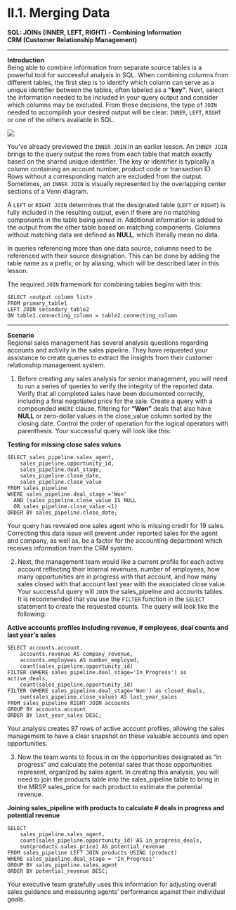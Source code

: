 # II.1. Merging Data          
**SQL: JOINs (INNER, LEFT, RIGHT) - Combining Information**           
**CRM (Customer Relationship Management)**

-----------------

**Introduction**            
Being able to combine information from separate source tables is a powerful tool for successful analysis in SQL. When combining columns from different tables, the first step is to identify which column can serve as a unique identifier between the tables, often labeled as a **“key”**. Next, select the information needed to be included in your query output and consider which columns may be excluded. From these decisions, the type of `JOIN` needed to accomplish your desired output will be clear: `INNER`, `LEFT`, `RIGHT` or one of the others available in SQL. 

![](https://i.imgur.com/vAaqzqs.png)

You’ve already previewed the `INNER JOIN` in an earlier lesson. An `INNER JOIN` brings to the query output the rows from each table that match exactly based on the shared unique identifier. The key or identifier is typically a column containing an account number, product code or transaction ID. Rows without a corresponding match are excluded from the output. Sometimes, an `INNER JOIN` is visually represented by the overlapping center sections of a Venn diagram.

A `LEFT` or `RIGHT JOIN` determines that the designated table (`LEFT` or `RIGHT`) is fully included in the resulting output, even if there are no matching components in the table being joined in. Additional information is added to the output from the other table based on matching components. Columns without matching data are defined as **NULL**, which literally mean no data.

In queries referencing more than one data source, columns need to be referenced with their source designation. This can be done by adding the table name as a prefix, or by aliasing, which will be described later in this lesson.  

The required `JOIN` framework for combining tables begins with this: 

```
SELECT <output column list>
FROM primary_table1 
LEFT JOIN secondary_table2 
ON table1.connecting_column = table2.connecting_column
```
-----------------

**Scenario**         
Regional sales management has several analysis questions regarding accounts and activity in the sales pipeline. They have requested your assistance to create queries to extract the insights from their customer relationship management system. 

1.	Before creating any sales analysis for senior management, you will need to run a series of queries to  verify the integrity of the reported data. Verify that all completed sales have been documented correctly, including a final negotiated price for the sale. Create a query with a compounded `WHERE` clause, filtering for **“Won”** deals that also have **NULL** or zero-dollar  values in the close_value column sorted by the closing date. Control the order of operation for the logical operators with parenthesis. Your successful query will look like this:

**Testing for missing close sales values**      
```
SELECT sales_pipeline.sales_agent, 
    sales_pipeline.opportunity_id,
    sales_pipeline.deal_stage,
    sales_pipeline.close_date,
    sales_pipeline.close_value
FROM sales_pipeline
WHERE sales_pipeline.deal_stage ='Won' 
  AND (sales_pipeline.close_value IS NULL 
  OR sales_pipeline.close_value <1)
ORDER BY sales_pipeline.close_date;
```

Your query has revealed one sales agent who is missing credit for 19 sales. Correcting this data issue will prevent under reported sales for the agent and company, as well as, be a factor for the accounting department which receives information from the CRM system.

2.	Next, the management team would like a current profile for each active account reflecting their internal revenues, number of employees, how many opportunities are in progress with that account, and how many sales closed with that account last year with the associated close value. Your successful query will `JOIN` the sales_pipeline and accounts tables. It is recommended that you use the `FILTER` function in the `SELECT` statement to create the requested counts. The query will look like the following:

**Active accounts profiles including revenue, # employees, deal counts and last year's sales**      
```
SELECT accounts.account, 
    accounts.revenue AS company_revenue,
    accounts.employees AS number_employed,
    count(sales_pipeline.opportunity_id) 
FILTER (WHERE sales_pipeline.deal_stage='In_Progress') as active_deals,
    count(sales_pipeline.opportunity_id) 
FILTER (WHERE sales_pipeline.deal_stage='Won') as closed_deals,
    sum(sales_pipeline.close_value) AS last_year_sales
FROM sales_pipeline RIGHT JOIN accounts
GROUP BY accounts.account
ORDER BY last_year_sales DESC;
```

Your analysis creates 97 rows of active account profiles, allowing the sales management to have a clear snapshot on these valuable accounts and open opportunities.

3.	 Now the team wants to focus in on the opportunities designated as “in progress” and calculate the potential sales that those opportunities represent, organized by sales agent. In creating this analysis, you will need to join the products table into the sales_pipeline table to bring in the MRSP sales_price for each product to estimate the potential revenue.

**Joining sales_pipeline with products to calculate # deals in progress and potential revenue**        
```
SELECT  
    sales_pipeline.sales_agent,
    count(sales_pipeline.opportunity_id) AS in_progress_deals,
    sum(products.sales_price) AS potential_revenue
FROM sales_pipeline LEFT JOIN products USING (product)
WHERE sales_pipeline.deal_stage = 'In_Progress'
GROUP BY sales_pipeline.sales_agent
ORDER BY potential_revenue DESC;
```
Your executive team gratefully uses this information for adjusting overall sales guidance and measuring agents’ performance against their individual goals.

